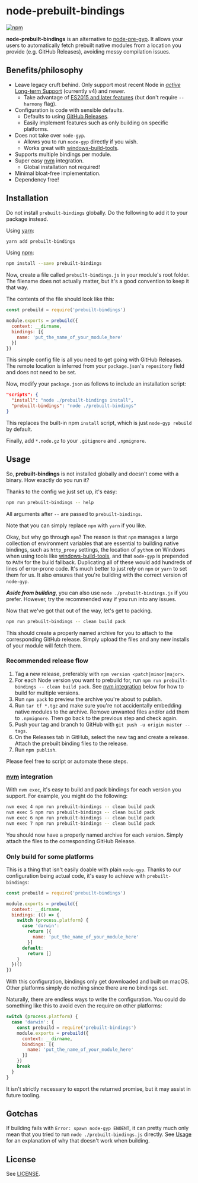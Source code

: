 # node-prebuilt-bindings

[![npm](https://img.shields.io/npm/v/prebuilt-bindings.svg)](https://www.npmjs.com/package/prebuilt-bindings)

**node-prebuilt-bindings** is an alternative to [node-pre-gyp](https://github.com/mapbox/node-pre-gyp). It allows your users to automatically fetch prebuilt native modules from a location you provide (e.g. GitHub Releases), avoiding messy compilation issues.

## Benefits/philosophy

* Leave legacy cruft behind. Only support most recent Node in [*active* Long-term Support](https://github.com/nodejs/LTS#lts-schedule) (currently v4) and newer.
    - Take advantage of [ES2015 and later features](http://node.green/) (but don't require `--harmony` flag).
* Configuration is code with sensible defaults.
    - Defaults to using [GitHub Releases](https://help.github.com/articles/about-releases/).
    - Easily implement features such as only building on specific platforms.
* Does not take over `node-gyp`.
    - Allows you to run `node-gyp` directly if you wish.
    - Works great with [windows-build-tools](https://github.com/felixrieseberg/windows-build-tools).
* Supports multiple bindings per module.
* Super easy [nvm](https://github.com/creationix/nvm) integration.
    - Global installation not required!
* Minimal bloat-free implementation.
* Dependency free!

## Installation

Do not install `prebuilt-bindings` globally. Do the following to add it to your package instead.

Using [yarn](https://yarnpkg.com/):

```sh
yarn add prebuilt-bindings
```

Using [npm](https://www.npmjs.com/):

```sh
npm install --save prebuilt-bindings
```

Now, create a file called `prebuilt-bindings.js` in your module's root folder. The filename does not actually matter, but it's a good convention to keep it that way.

The contents of the file should look like this:

```js
const prebuild = require('prebuilt-bindings')

module.exports = prebuild({
  context: __dirname,
  bindings: [{
    name: 'put_the_name_of_your_module_here'
  }]
})
```

This simple config file is all you need to get going with GitHub Releases. The remote location is inferred from your `package.json`'s `repository` field and does not need to be set.

Now, modify your `package.json` as follows to include an installation script:

```json
"scripts": {
  "install": "node ./prebuilt-bindings install",
  "prebuilt-bindings": "node ./prebuilt-bindings"
}
```

This replaces the built-in npm `install` script, which is just `node-gyp rebuild` by default.

Finally, add `*.node.gz` to your `.gitignore` and `.npmignore`.

## Usage

So, **prebuilt-bindings** is not installed globally and doesn't come with a binary. How exactly do you run it?

Thanks to the config we just set up, it's easy:

```sh
npm run prebuilt-bindings -- help
```

All arguments after `--` are passed to `prebuilt-bindings`.

Note that you can simply replace `npm` with `yarn` if you like.

Okay, but why go through `npm`? The reason is that `npm` manages a large collection of environment variables that are essential to building native bindings, such as `http_proxy` settings, the location of `python` on Windows when using tools like [windows-build-tools](https://github.com/felixrieseberg/windows-build-tools), and that `node-gyp` is prepended to `PATH` for the build fallback. Duplicating all of these would add hundreds of lines of error-prone code. It's much better to just rely on `npm` or `yarn` to set them for us. It also ensures that you're building with the correct version of `node-gyp`.

**_Aside from building_**, you can also use `node ./prebuilt-bindings.js` if you prefer. However, try the recommended way if you run into any issues.

Now that we've got that out of the way, let's get to packing.

```sh
npm run prebuilt-bindings -- clean build pack
```

This should create a properly named archive for you to attach to the corresponding GitHub release. Simply upload the files and any new installs of your module will fetch them.

### Recommended release flow

1. Tag a new release, preferably with `npm version <patch|minor|major>`.
2. For each Node version you want to prebuild for, run `npm run prebuilt-bindings -- clean build pack`. See [nvm integration](#nvm-integration) below for how to build for multiple versions.
3. Run `npm pack` to preview the archive you're about to publish.
4. Run `tar tf *.tgz` and make sure you're not accidentally embedding native modules to the archive. Remove unwanted files and/or add them to `.npmignore`. Then go back to the previous step and check again.
5. Push your tag and branch to GitHub with `git push -u origin master --tags`.
6. On the Releases tab in GitHub, select the new tag and create a release. Attach the prebuilt binding files to the release.
7. Run `npm publish`.

Please feel free to script or automate these steps.

### [nvm](https://github.com/creationix/nvm) integration

With `nvm exec`, it's easy to build and pack bindings for each version you support. For example, you might do the following:

```sh
nvm exec 4 npm run prebuilt-bindings -- clean build pack
nvm exec 5 npm run prebuilt-bindings -- clean build pack
nvm exec 6 npm run prebuilt-bindings -- clean build pack
nvm exec 7 npm run prebuilt-bindings -- clean build pack
```

You should now have a properly named archive for each version. Simply attach the files to the corresponding GitHub Release.

### Only build for some platforms

This is a thing that isn't easily doable with plain `node-gyp`. Thanks to our configuration being actual code, it's easy to achieve with `prebuilt-bindings`:

```js
const prebuild = require('prebuilt-bindings')

module.exports = prebuild({
  context: __dirname,
  bindings: (() => {
    switch (process.platform) {
      case 'darwin':
        return [{
          name: 'put_the_name_of_your_module_here'
        }]
      default:
        return []
    }
  })()
})
```

With this configuration, bindings only get downloaded and built on macOS. Other platforms simply do nothing since there are no bindings set.

Naturally, there are endless ways to write the configuration. You could do something like this to avoid even the require on other platforms:

```js
switch (process.platform) {
  case 'darwin': {
    const prebuild = require('prebuilt-bindings')
    module.exports = prebuild({
      context: __dirname,
      bindings: [{
        name: 'put_the_name_of_your_module_here'
      }]
    })
    break
  }
}
```

It isn't strictly necessary to export the returned promise, but it may assist in future tooling.

## Gotchas

If building fails with `Error: spawn node-gyp ENOENT`, it can pretty much only mean that you tried to run `node ./prebuilt-bindings.js` directly. See [Usage](#usage) for an explanation of why that doesn't work when building.

## License

See [LICENSE](LICENSE).
